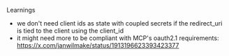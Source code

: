 Learnings

- we don't need client ids as state with coupled secrets if the redirect_uri is tied to the client using the client_id
- it might need more to be compliant with MCP's oauth2.1 requirements: https://x.com/janwilmake/status/1913196623393423377
